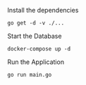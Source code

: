 Install the dependencies

    go get -d -v ./...

Start the Database

    docker-compose up -d
    
Run the Application

    go run main.go